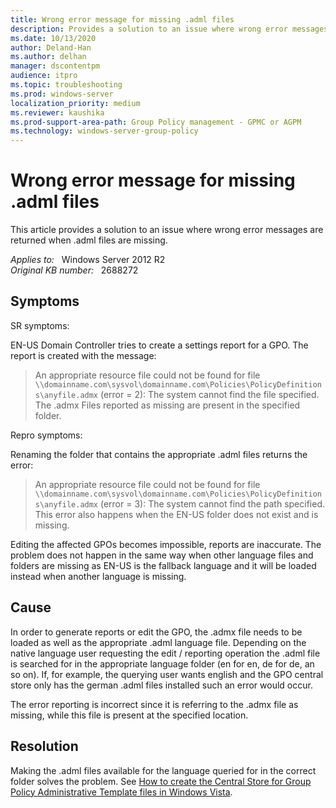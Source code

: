 ```yaml
---
title: Wrong error message for missing .adml files
description: Provides a solution to an issue where wrong error messages are returned when .adml files are missing.
ms.date: 10/13/2020
author: Deland-Han
ms.author: delhan
manager: dscontentpm
audience: itpro
ms.topic: troubleshooting
ms.prod: windows-server
localization_priority: medium
ms.reviewer: kaushika
ms.prod-support-area-path: Group Policy management - GPMC or AGPM
ms.technology: windows-server-group-policy
---
```

# Wrong error message for missing .adml files

This article provides a solution to an issue where wrong error messages are returned when .adml files are missing.

_Applies to:_ &nbsp; Windows Server 2012 R2  
_Original KB number:_ &nbsp; 2688272

## Symptoms

SR symptoms:

EN-US Domain Controller tries to create a settings report for a GPO. The report is created with the message:

> An appropriate resource file could not be found for file `\\domainname.com\sysvol\domainname.com\Policies\PolicyDefinitions\anyfile.admx` (error = 2): The system cannot find the file specified.  
The .admx Files reported as missing are present in the specified folder.

Repro symptoms:

Renaming the folder that contains the appropriate .adml files returns the error:

> An appropriate resource file could not be found for file `\\domainname.com\sysvol\domainname.com\Policies\PolicyDefinitions\anyfile.admx` (error = 3): The system cannot find the path specified.  
This error also happens when the EN-US folder does not exist and is missing.

Editing the affected GPOs becomes impossible, reports are inaccurate. The problem does not happen in the same way when other language files and folders are missing as EN-US is the fallback language and it will be loaded instead when another language is missing.

## Cause

In order to generate reports or edit the GPO, the .admx file needs to be loaded as well as the appropriate .adml language file. Depending on the native language user requesting the edit / reporting operation the .adml file is searched for in the appropriate language folder (en for en, de for de, an so on). If, for example,  the querying user wants english and the GPO central store only has the german .adml files installed such an error would occur.

The error reporting is incorrect since it is referring to the .admx file as missing, while this file is present at the specified location.

## Resolution

Making the .adml files available for the language queried for in the correct folder solves the problem. See [How to create the Central Store for Group Policy Administrative Template files in Windows Vista](https://support.microsoft.com/help/929841).
